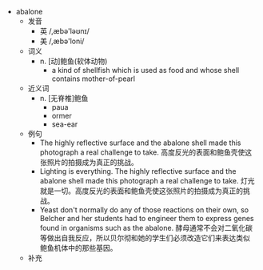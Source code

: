 - abalone
  - 发音
    - 英 /,æbə'ləʊnɪ/
    - 美 /,æbə'loni/
  - 词义
    - n. [动]鲍鱼(软体动物)
      - a kind of  shellfish  which is used as food and whose shell contains  mother-of-pearl 
  - 近义词
    - n. [无脊椎]鲍鱼
      - paua
      - ormer
      - sea-ear
  - 例句
    - The highly reflective surface and the abalone shell made this photograph a real challenge to take. 高度反光的表面和鲍鱼壳使这张照片的拍摄成为真正的挑战。
    - Lighting is everything. The highly reflective surface and the abalone shell made this photograph a real challenge to take. 灯光就是一切。高度反光的表面和鲍鱼壳使这张照片的拍摄成为真正的挑战。
    - Yeast don't normally do any of those reactions on their own, so Belcher and her students had to engineer them to express genes found in organisms such as the abalone. 酵母通常不会对二氧化碳等做出自我反应，所以贝尔彻和她的学生们必须改造它们来表达类似鲍鱼机体中的那些基因。
  - 补充